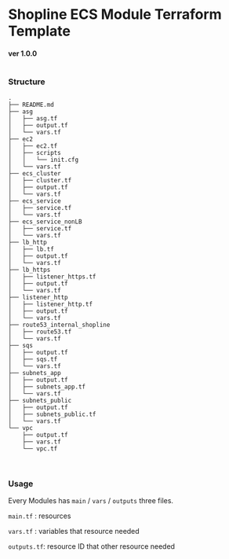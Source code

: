# Shopline ECS Module Terraform Template 

#### ver 1.0.0

#

### Structure

```
.
├── README.md
├── asg
│   ├── asg.tf
│   ├── output.tf
│   └── vars.tf
├── ec2
│   ├── ec2.tf
│   ├── scripts
│   │   └── init.cfg
│   └── vars.tf
├── ecs_cluster
│   ├── cluster.tf
│   ├── output.tf
│   └── vars.tf
├── ecs_service
│   ├── service.tf
│   └── vars.tf
├── ecs_service_nonLB
│   ├── service.tf
│   └── vars.tf
├── lb_http
│   ├── lb.tf
│   ├── output.tf
│   └── vars.tf
├── lb_https
│   ├── listener_https.tf
│   ├── output.tf
│   └── vars.tf
├── listener_http
│   ├── listener_http.tf
│   ├── output.tf
│   └── vars.tf
├── route53_internal_shopline
│   ├── route53.tf
│   └── vars.tf
├── sqs
│   ├── output.tf
│   ├── sqs.tf
│   └── vars.tf
├── subnets_app
│   ├── output.tf
│   ├── subnets_app.tf
│   └── vars.tf
├── subnets_public
│   ├── output.tf
│   ├── subnets_public.tf
│   └── vars.tf
└── vpc
    ├── output.tf
    ├── vars.tf
    └── vpc.tf


```

#

### Usage

Every Modules has `main` / `vars` / `outputs` three files.

`main.tf`   : resources 

`vars.tf`   : variables that resource needed

`outputs.tf`: resource ID that other resource needed

